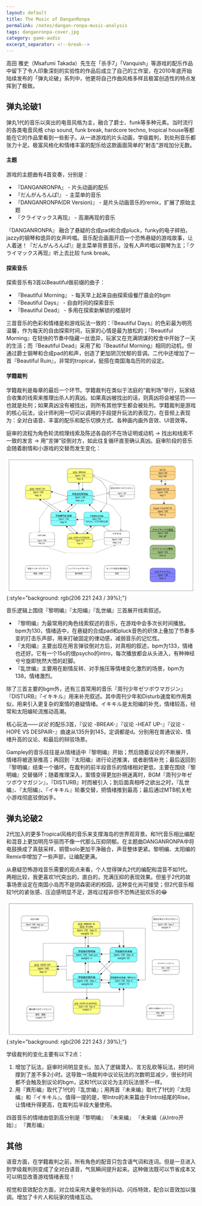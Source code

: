 ```yaml
---
layout: default
title: The Music of DanganRonpa
permalink: /notes/dangan-ronpa-music-analysis
tags: danganronpa-cover.jpg
category: game-audio
excerpt_separator: <!--break-->
---
```


高田 雅史（Msafumi Takada）先生在「杀手7」「Vanquish」等游戏的配乐作品中留下了令人印象深刻的实验性的作品后成立了自己的工作室，在2010年底开始陆续发布的「弹丸论破」系列中，他更将自己作曲风格多样且极富创造性的特点发挥到了极致。
<!--break-->

## 弹丸论破1

弹丸1代的音乐以突出的电音风格为主，融合了爵士、funk等多种元素。当时流行的各类电音风格 chip sound, funk break, hardcore techno, tropical house等都能在它的作品里看到一些影子。从一进游戏的片头动画，学级裁判，到处刑音乐都张力十足。极富风格化和情绪丰富的配乐给这款画面简单的“射击”游戏加分无数。

#### 主题

游戏的主题曲有4首变奏，分别是：  
* 『DANGANRONPA』 - 片头动画的配乐
* 『だんがんろんぱ!』 - 主菜单的音乐
* 『DANGANRONPA(DR Version)』 - 是片头动画音乐的remix，扩展了原始主题
* 『クライマックス再现』 - 高潮再现的音乐  

『DANGANRONPA』 融合了悬疑的合成pad和合成pluck，funky的电子碎拍，jazzy的钢琴和诡异的女声吟唱。音乐配合画面开启一个恐怖悬疑的游戏故事，让人着迷！『だんがんろんぱ!』是主菜单背景音乐，没有人声吟唱以钢琴为主；『クライマックス再现』听上去比较 funk break。

#### 探索音乐

探索音乐有3首以Beautiful做前缀的曲子：
* 『Beautiful Morning』 - 每天早上起来自由探索级餐厅晨会的bgm
* 『Beautiful Days』 - 自由时间的探索音乐
* 『Beautiful Dead』 - 多用在探索新解锁的楼层时

三首音乐的色彩和情绪是和游戏玩法一致的：『Beautiful Days』的色彩最为明亮温馨，作为每天的自由探索时间，玩家的心情是最为放松的；『Beautiful Morning』在轻快的节奏中隐藏一丝诡异，玩家又在充满阴谋的校舍中开始了一天的生活；而『Beautiful Dead』采用了和『Beautiful Morning』相同的动机，但通过爵士钢琴和合成pad的和声，创造了更加阴沉忧郁的音调。二代中还增加了一首『Beautiful Ruin』，非常的tropical，挺搭在南国海岛历险的设定。

#### 学籍裁判

学籍裁判是每章的最后一个环节。学籍裁判在类似于法庭的“裁判场”举行，玩家结合收集的线索来推理出杀人的真凶。如果真凶被找出的话，则真凶将会被惩罚——也就是处刑；如果真凶没有被找出，则所有其他学生都会被处刑。学籍裁判是游戏的核心玩法，设计师利用一切可以调用的手段提升玩法的表现力，在音频上表现为：全对白语音、丰富的配乐和配乐切换方式、各种画内画外音效、UI音效等。

庭审的流程为角色轮流梳理线索及陈述各自的不在场证明或动机 → 找出和线索不一致的发言 → 用“言弹”驳倒对方，如此往复循环直至确认真凶。庭审阶段的音乐会随着剧情和小游戏的交替而发生变化：

![danwan1](\assets\images\danwan1.svg){:style="background: rgb(206 221 243 / 39%);"}    

音乐逻辑上围绕『黎明编』『太阳编』『乱世编』三首展开线索叙述。   
* 『黎明编』为最常用的角色线索叙述的音乐，在游戏中会多次长时间播放。bpm为130，情绪适中，在悬疑的合成pad和pluck音色的织体上叠加了节奏多变的打击乐声部，用来打破固定的律动感，减弱音乐的记忆性。
* 『太阳编』主要出现在用言弹驳倒对方后，对真相的叙述，bpm为133，情绪也还好。它有一个15s的很psycho的intro，每次播放都会从头进入，有种神经兮兮旋即恍然大悟的赶脚。
* 『乱世编』主要用在剧情反转、对手施压等情绪变化激烈的场景，bpm为138，情绪激烈。

除了三首主要的bgm外，还有三首常用的音乐『周刊少年ゼツボウマガジン』『DISTURB』『イキキル』用来补充叙述。其中周刊少年和Disturb速度和作用类似，用来引入更复杂的案情的悬疑情绪。イキキル是太阳编的补充，情绪较高，经常和太阳编轮流推动高潮。

核心玩法——*议论* 的配乐3首，『议论 -BREAK-』『议论 -HEAT UP-』『议论 -HOPE VS DESPAIR-』曲速从135升到145，定调都是d。分别用在普通议论、情绪升高的议论、和最后的辩驳场景。

Gampley的音乐往往是从情绪适中『黎明编』开始；然后随着议论的不断展开，情绪将被逐渐推高；再回到『太阳编』进行论述推演，或者剧情补充；最后返回到『黎明编』结束一个循环。在裁判的前半段音乐的情绪相对更低，主要在围绕『黎明编』交替循环；随着推理深入，案情变得更加扑朔迷离时，BGM『周刊少年ゼツボウマガジン』，『DISTURB』时而被引入；到后面真相呼之欲出之时，『乱世编』、『太阳编』、『イキキル』轮番交替，把情绪推到最高；最后通过MTB机关枪小游戏彻底驳倒凶手。

## 弹丸论破2

2代加入的更多Tropical风格的音乐来支撑海岛的世界观背景。和1代音乐相比编配和混音上更加明亮华丽而不像一代那么压抑阴郁。在主题曲DANGANRONPA中将电鼓换成了真鼓采样，铜管solo更加干净融合，声音整体更紧。黎明编、太阳编的Remix中增加了一些声部，让编配更满。

从悬疑恐怖游戏音乐需要的观点来看，个人觉得弹丸2代的编配和混音不如1代。两相比较，我更喜欢1代突出的，直白的，充满压抑的表现效果。但鉴于2代的故事场景设定在南国小岛而不是阴森密闭的校园，这种变化尚可接受；但2代音乐相较1代的紧张感、压迫感明显不足，游戏过程非但不恐怖还挺欢乐的😂

![danwan2](\assets\images\danwan2.svg){:style="background: rgb(206 221 243 / 39%);"}    

学级裁判的变化主要有以下2点：  
1. 增加了玩法，庭审时间明显变长。加入了逻辑潜入、言刃乱砍等玩法，把时间撑到了差不多2小时。这导致一场裁判中议论玩法的次数明显减少，很长时间都不会触及到议论的bgm，这和1代以议论为主的玩法很不一样。
2. 用『異形编』取代了1代的『乱世编』；用两首『未来编』取代了1代的『太阳编』和『イキキル』。值得一提的是，带Intro的未来篇由于Intro结尾的Rise，让情绪升得更高，在裁判后半段大量使用。

四首音乐的情绪由低到高分别是『黎明编』 『未来编』 『未来编（从Intro开始）』 『異形编』

## 其他

语音方面，在学籍裁判之前，所有角色的配音只包含语气词和连词。但是一旦进入到学级裁判则变成了全对白语音，气氛瞬间提升起来。这种做法既可以节省成本又可以明显改善游戏情绪表现！

视觉和音效配合方面，对立绘采用大量夸张的抖动、闪烁特效，配合以音效加以强调。增加了卡片人和玩家的情绪互动。

